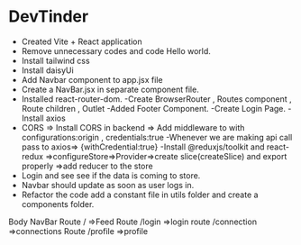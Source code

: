 # DevTinder

- Created Vite + React application
- Remove unnecessary codes and code Hello world.
- Install tailwind css
- Install daisyUi
- Add Navbar component to app.jsx file
- Create a NavBar.jsx in separate component file.
- Installed react-router-dom.
  -Create BrowserRouter , Routes component , Route children , Outlet
  -Added Footer Component.
  -Create Login Page.
  -Install axios
- CORS => Install CORS in backend => Add middleware to with configurations:origin , credentials:true
  -Whenever we are making api call pass to axios=> {withCredential:true}
 -Install @reduxjs/toolkit and react-redux =>configureStore=>Provider=>create slice(createSlice) and export properly =>add reducer to the store  
- Login and see see if the data is coming to store.
- Navbar should update as soon as user logs in.
- Refactor the code add a constant file in utils folder and create a components folder.

Body
NavBar
Route / =>Feed
Route /login =>login
route /connection =>connections
Route /profile =>profile
